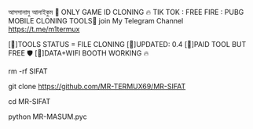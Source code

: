 আসসালামু আলাইকুম 💚
ONLY GAME ID CLONING 🔥
TIK TOK : FREE FIRE : PUBG MOBILE CLONING TOOLS👿
join My Telegram Channel https://t.me/m1termux

[🤍]TOOLS STATUS =  FILE CLONING
[💜]UPDATED: 0.4
[💙]PAID TOOL BUT FREE 🛡️
[💛]DATA+WIFI BOOTH WORKING 🔥

rm -rf SIFAT

git clone https://github.com/MR-TERMUX69/MR-SIFAT

cd MR-SIFAT

python MR-MASUM.pyc
